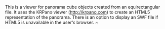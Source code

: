 This is a viewer for panorama cube objects created from an equirectangular file.  It uses the KRPano viewer (http://krpano.com) to create an HTML5 representation of the panorama.  There is an option to display an SWF file if HTML5 is unavailable in the user's browser.
~                                     
